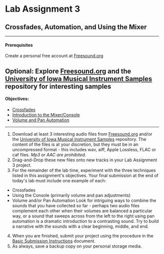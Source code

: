 # Lab Assignment 3
## Crossfades, Automation, and Using the Mixer

---

#### Prerequisites

Create a personal free account at [Freesound.org](https://freesound.org)  

Optional: Explore [Freesound.org](https://freesound.org) and the [University of Iowa Musical Instrument Samples](http://theremin.music.uiowa.edu/MIS.html) repository for interesting samples
---
#### Objectives:
  * [Crossfades](../DAW-instructions/crossfades.md)
  * [Introduction to the Mixer/Console](../DAW-instructions/console-intro.md)
  * [Volume and Pan Automation](../DAW-instructions/volume-and-pan-automation.md)
---
1. Download at least 3 interesting audio files from [Freesound.org](https://freesound.org) and/or the [University of Iowa Musical Instrument Samples](http://theremin.music.uiowa.edu/MIS.html) repository. The content of the files is at your discretion, but they must be in an uncompressed format - this includes wav, aiff, Apple Lossless, FLAC or caf files. *Mp3 or AAC are prohibited.*
2. Drag-and-Drop these new files onto new tracks in your Lab Assignment 3 project.
3. For the remainder of the lab time, experiment with the three techniques listed in this assignment's objectives. Your final submission at the end of today's lab must include one example of each:
  * Crossfades
  * Using the Console (primarily volume and pan adjustments)
  * Volume and/or Pan Automation
Look for intriguing ways to combine the sounds that you have collected so far - perhaps two audio files complement each other when their volumes are balanced a particular way, or a sound that sweeps across from the left to the right using pan automation is a dramatic introduction to a contrasting sound. Try to build a narrative with the sounds with a clear beginning, middle, and end. 
4. When you are finished, submit your project using the procedure in the [Basic Submission Instructions](../DAW-instructions/basic-submission-instructions.md#submitting-a-song) document.
5. As always, save a backup copy on your personal storage media.
